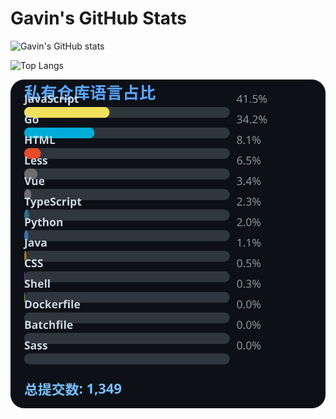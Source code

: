 # Gavin's GitHub Stats

![Gavin's GitHub stats](https://github-readme-stats.vercel.app/api?username=gavinhaydy&show_icons=true&theme=tokyonight)

![Top Langs](https://github-readme-stats.vercel.app/api/top-langs/?username=gavinhaydy&layout=compact)












































































































<!-- PRIVATE_STATS_START -->
![私有仓库统计](./.github/private-stats.svg)
<!-- PRIVATE_STATS_END -->












































































































